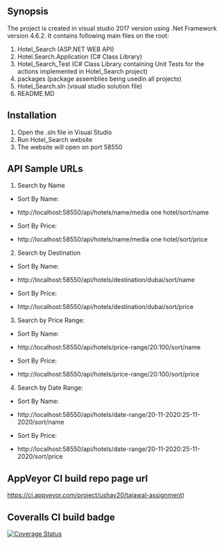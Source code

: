 ## Synopsis

The project is created in visual studio 2017 version using .Net Framework version 4.6.2. It contains following main files on the root:

1) Hotel_Search (ASP.NET WEB API)
2) Hotel.Search.Application (C# Class Library)
3) Hotel_Search_Test (C# Class Library containing Unit Tests for the actions implemented in Hotel_Search project)
4) packages (package assemblies being usedin all projects)
5) Hotel_Search.sln (visual studio solution file)
6) README.MD

## Installation

1) Open the .sln file in Visual Studio
2) Run Hotel_Search website
3) The website will open on port 58550

## API Sample URLs

1) Search by Name

- Sort By Name:
- http://localhost:58550/api/hotels/name/media one hotel/sort/name

- Sort By Price:
- http://localhost:58550/api/hotels/name/media one hotel/sort/price

2) Search by Destination

- Sort By Name:
- http://localhost:58550/api/hotels/destination/dubai/sort/name

- Sort By Price:
- http://localhost:58550/api/hotels/destination/dubai/sort/price

3) Search by Price Range:

 - Sort By Name:
 - http://localhost:58550/api/hotels/price-range/20:100/sort/name
 
 - Sort By Price:
 - http://localhost:58550/api/hotels/price-range/20:100/sort/price
 
 4) Search by Date Range:
 
 - Sort By Name:
 - http://localhost:58550/api/hotels/date-range/20-11-2020:25-11-2020/sort/name
 
 - Sort By Price:
 - http://localhost:58550/api/hotels/date-range/20-11-2020:25-11-2020/sort/price

 
## AppVeyor CI build repo page url

https://ci.appveyor.com/project/ushay20/tajawal-assignment)


## Coveralls CI build badge

[![Coverage Status](https://coveralls.io/repos/github/ushay20/tajawal_assignment/badge.svg?branch=master)](https://coveralls.io/github/ushay20/tajawal_assignment?branch=master)


